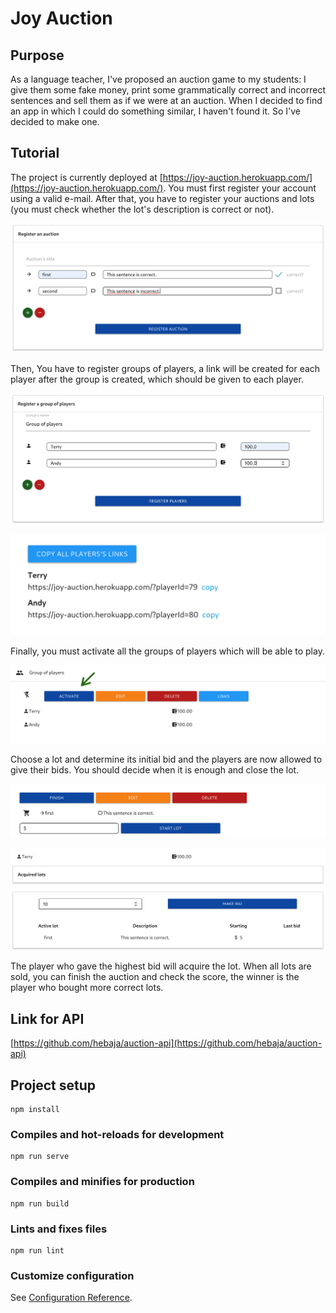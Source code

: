 # Joy Auction

## Purpose
As a language teacher, I've proposed an auction game to my students: I give them some fake money, print some grammatically correct and incorrect sentences and sell them as if we were at an auction. When I decided to find an app in which I could do something similar, I haven't found it. So I've decided to make one.

## Tutorial
The project is currently deployed at [https://joy-auction.herokuapp.com/](https://joy-auction.herokuapp.com/). You must first register your account using a valid e-mail. After that, you have to register your auctions and lots (you must check whether the lot's description is correct or not).

![Registering an auction](https://github.com/hebaja/auction/blob/master/src/assets/auction_images/register_auction.png)

Then, You have to register groups of players, a link will be created for each player after the group is created, which should be given to each player.

![Registering a group of players](https://github.com/hebaja/auction/blob/master/src/assets/auction_images/register_group.png)

![Links for players](https://github.com/hebaja/auction/blob/master/src/assets/auction_images/links.png)

Finally, you must activate all the groups of players which will be able to play. 

![Activating a group](https://github.com/hebaja/auction/blob/master/src/assets/auction_images/group.png)

Choose a lot and determine its initial bid and the players are now allowed to give their bids. You should decide when it is enough and close the lot.

![Initial bid](https://github.com/hebaja/auction/blob/master/src/assets/auction_images/initial_bid.png)

![player's control](https://github.com/hebaja/auction/blob/master/src/assets/auction_images/player.png)

The player who gave the highest bid will acquire the lot. When all lots are sold, you can finish the auction and check the score, the winner is the player who bought more correct lots.

## Link for API
[https://github.com/hebaja/auction-api](https://github.com/hebaja/auction-api)

## Project setup
```
npm install
```

### Compiles and hot-reloads for development
```
npm run serve
```

### Compiles and minifies for production
```
npm run build
```

### Lints and fixes files
```
npm run lint
```

### Customize configuration
See [Configuration Reference](https://cli.vuejs.org/config/).